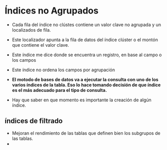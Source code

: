 
# Índices no Agrupados

- Cada fila del índice no clústes contiene un valor clave no agrupada y un localizados de fila.
- Este localizador apunta a la fila de datos del índice clúster o el montón que contiene el valor clave.

- Este índice me dice donde se encuentra un registro, en base al campo o los campos
- Este índice no ordena los campos por agrupación

- **El motodo de bases de datos va a ejecutar la consulta con uno de los varios índices de la tabla. Eso lo hace tomando decisión de que índice es el más adecuado para el tipo de consulta.**
- Hay que saber en que momento es importante la creación de algún índice.

## índices de filtrado

- Mejoran el rendimiento de las tablas que definen bien los subgrupos de las tablas.
- 
